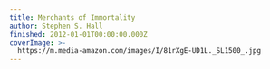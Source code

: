 ```yaml
---
title: Merchants of Immortality
author: Stephen S. Hall
finished: 2012-01-01T00:00:00.000Z
coverImage: >-
  https://m.media-amazon.com/images/I/81rXgE-UD1L._SL1500_.jpg
---
```

